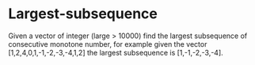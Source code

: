 # Largest-subsequence
Given a vector of integer (large > 10000) find the largest subsequence of consecutive monotone number,
for example given the vector [1,2,4,0,1,-1,-2,-3,-4,1,2] the largest subsequence is [1,-1,-2,-3,-4].
